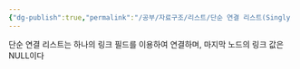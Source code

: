 ```yaml
---
{"dg-publish":true,"permalink":"/공부/자료구조/리스트/단순 연결 리스트(Singly LinkedList)/","noteIcon":""}
---
```


단순 연결 리스트는 하나의 링크 필드를 이용하여 연결하며, 마지막 노드의 링크 값은 NULL이다